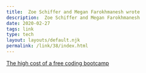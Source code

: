 ```yaml
---
title:  Zoe Schiffer and Megan Farokhmanesh wrote
description:  Zoe Schiffer and Megan Farokhmanesh
date: 2020-02-27
tags: link
type: tech
layout: layouts/default.njk
permalink: /link/38/index.html
---
```


[The high cost of a free coding bootcamp](https://www.theverge.com/2020/2/11/21131848/lambda-school-coding-bootcamp-isa-tuition-cost-free)
